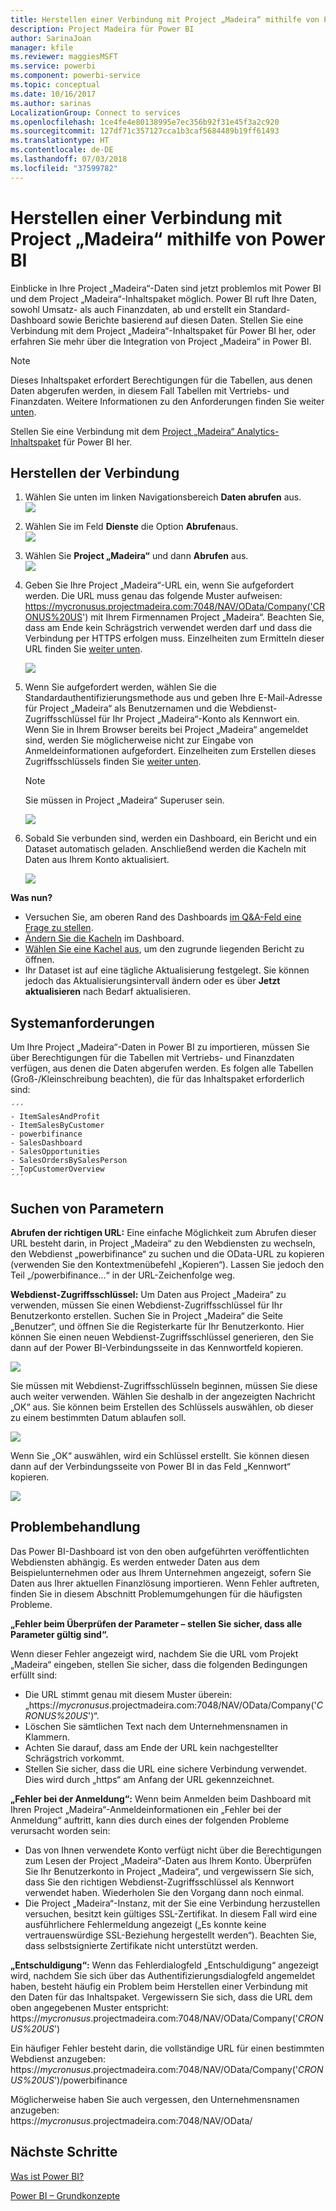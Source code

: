 ```yaml
---
title: Herstellen einer Verbindung mit Project „Madeira“ mithilfe von Power BI
description: Project Madeira für Power BI
author: SarinaJoan
manager: kfile
ms.reviewer: maggiesMSFT
ms.service: powerbi
ms.component: powerbi-service
ms.topic: conceptual
ms.date: 10/16/2017
ms.author: sarinas
LocalizationGroup: Connect to services
ms.openlocfilehash: 1ce4fe4e80138995e7ec356b92f31e45f3a2c920
ms.sourcegitcommit: 127df71c357127cca1b3caf5684489b19ff61493
ms.translationtype: HT
ms.contentlocale: de-DE
ms.lasthandoff: 07/03/2018
ms.locfileid: "37599782"
---
```

# <a name="connect-to-project-madeira-with-power-bi"></a>Herstellen einer Verbindung mit Project „Madeira“ mithilfe von Power BI
Einblicke in Ihre Project „Madeira“-Daten sind jetzt problemlos mit Power BI und dem Project „Madeira“-Inhaltspaket möglich. Power BI ruft Ihre Daten, sowohl Umsatz- als auch Finanzdaten, ab und erstellt ein Standard-Dashboard sowie Berichte basierend auf diesen Daten.
Stellen Sie eine Verbindung mit dem Project „Madeira“-Inhaltspaket für Power BI her, oder erfahren Sie mehr über die Integration von Project „Madeira“ in Power BI.

>[!NOTE]
>Dieses Inhaltspaket erfordert Berechtigungen für die Tabellen, aus denen Daten abgerufen werden, in diesem Fall Tabellen mit Vertriebs- und Finanzdaten. Weitere Informationen zu den Anforderungen finden Sie weiter [unten](#Requirements).

Stellen Sie eine Verbindung mit dem [Project „Madeira“ Analytics-Inhaltspaket](https://app.powerbi.com/getdata/services/project-madeira) für Power BI her.

## <a name="how-to-connect"></a>Herstellen der Verbindung
1. Wählen Sie unten im linken Navigationsbereich **Daten abrufen** aus.  
    ![](media/service-connect-to-project-madeira/getdata.png)
2. Wählen Sie im Feld **Dienste** die Option **Abrufen**aus.  
    ![](media/service-connect-to-project-madeira/services.png)
3. Wählen Sie **Project „Madeira“** und dann **Abrufen** aus.  
    ![](media/service-connect-to-project-madeira/projectmadeira.png)
4. Geben Sie Ihre Project „Madeira“-URL ein, wenn Sie aufgefordert werden. Die URL muss genau das folgende Muster aufweisen: <https://mycronusus.projectmadeira.com:7048/NAV/OData/Company('CRONUS%20US>') mit Ihrem Firmennamen Project „Madeira“. Beachten Sie, dass am Ende kein Schrägstrich verwendet werden darf und dass die Verbindung per HTTPS erfolgen muss. Einzelheiten zum Ermitteln dieser URL finden Sie [weiter unten](#FindingParams).  
   
    ![](media/service-connect-to-project-madeira/params.png)
5. Wenn Sie aufgefordert werden, wählen Sie die Standardauthentifizierungsmethode aus und geben Ihre E-Mail-Adresse für Project „Madeira“ als Benutzernamen und die Webdienst-Zugriffsschlüssel für Ihr Project „Madeira“-Konto als Kennwort ein. Wenn Sie in Ihrem Browser bereits bei Project „Madeira“ angemeldet sind, werden Sie möglicherweise nicht zur Eingabe von Anmeldeinformationen aufgefordert. Einzelheiten zum Erstellen dieses Zugriffsschlüssels finden Sie [weiter unten](#FindingParams).  
   
    >[!NOTE]
    >Sie müssen in Project „Madeira“ Superuser sein.
   
   ![](media/service-connect-to-project-madeira/creds.png)
6. Sobald Sie verbunden sind, werden ein Dashboard, ein Bericht und ein Dataset automatisch geladen. Anschließend werden die Kacheln mit Daten aus Ihrem Konto aktualisiert.  
   
    ![](media/service-connect-to-project-madeira/dashboard.png)

**Was nun?**

* Versuchen Sie, am oberen Rand des Dashboards [im Q&A-Feld eine Frage zu stellen](power-bi-q-and-a.md).
* [Ändern Sie die Kacheln](service-dashboard-edit-tile.md) im Dashboard.
* [Wählen Sie eine Kachel aus](service-dashboard-tiles.md), um den zugrunde liegenden Bericht zu öffnen.
* Ihr Dataset ist auf eine tägliche Aktualisierung festgelegt. Sie können jedoch das Aktualisierungsintervall ändern oder es über **Jetzt aktualisieren** nach Bedarf aktualisieren.

<a name="Requirements"></a>

## <a name="system-requirements"></a>Systemanforderungen
Um Ihre Project „Madeira“-Daten in Power BI zu importieren, müssen Sie über Berechtigungen für die Tabellen mit Vertriebs- und Finanzdaten verfügen, aus denen die Daten abgerufen werden. Es folgen alle Tabellen (Groß-/Kleinschreibung beachten), die für das Inhaltspaket erforderlich sind:  
 
    ´´´ 
    - ItemSalesAndProfit  
    - ItemSalesByCustomer  
    - powerbifinance  
    - SalesDashboard  
    - SalesOpportunities  
    - SalesOrdersBySalesPerson  
    - TopCustomerOverview  
    ´´´ 

<a name="FindingParams"></a>

## <a name="finding-parameters"></a>Suchen von Parametern
**Abrufen der richtigen URL:** Eine einfache Möglichkeit zum Abrufen dieser URL besteht darin, in Project „Madeira“ zu den Webdiensten zu wechseln, den Webdienst „powerbifinance“ zu suchen und die OData-URL zu kopieren (verwenden Sie den Kontextmenübefehl „Kopieren“). Lassen Sie jedoch den Teil „/powerbifinance...“ in der URL-Zeichenfolge weg.

**Webdienst-Zugriffsschlüssel:** Um Daten aus Project „Madeira“ zu verwenden, müssen Sie einen Webdienst-Zugriffsschlüssel für Ihr Benutzerkonto erstellen. Suchen Sie in Project „Madeira“ die Seite „Benutzer“, und öffnen Sie die Registerkarte für Ihr Benutzerkonto. Hier können Sie einen neuen Webdienst-Zugriffsschlüssel generieren, den Sie dann auf der Power BI-Verbindungsseite in das Kennwortfeld kopieren.

![](media/service-connect-to-project-madeira/accesskey.png)

Sie müssen mit Webdienst-Zugriffsschlüsseln beginnen, müssen Sie diese auch weiter verwenden. Wählen Sie deshalb in der angezeigten Nachricht „OK“ aus.
Sie können beim Erstellen des Schlüssels auswählen, ob dieser zu einem bestimmten Datum ablaufen soll.

![](media/service-connect-to-project-madeira/accesskey2.png)

Wenn Sie „OK“ auswählen, wird ein Schlüssel erstellt. Sie können diesen dann auf der Verbindungsseite von Power BI in das Feld „Kennwort“ kopieren.

![](media/service-connect-to-project-madeira/accesskey3.png)

## <a name="troubleshooting"></a>Problembehandlung
Das Power BI-Dashboard ist von den oben aufgeführten veröffentlichten Webdiensten abhängig. Es werden entweder Daten aus dem Beispielunternehmen oder aus Ihrem Unternehmen angezeigt, sofern Sie Daten aus Ihrer aktuellen Finanzlösung importieren. Wenn Fehler auftreten, finden Sie in diesem Abschnitt Problemumgehungen für die häufigsten Probleme.

**„Fehler beim Überprüfen der Parameter – stellen Sie sicher, dass alle Parameter gültig sind“.**

Wenn dieser Fehler angezeigt wird, nachdem Sie die URL vom Projekt „Madeira“ eingeben, stellen Sie sicher, dass die folgenden Bedingungen erfüllt sind:  

- Die URL stimmt genau mit diesem Muster überein: „https://*mycronusus*.projectmadeira.com:7048/NAV/OData/Company('<em>CRONUS%20US</em>')“.  
- Löschen Sie sämtlichen Text nach dem Unternehmensnamen in Klammern.  
- Achten Sie darauf, dass am Ende der URL kein nachgestellter Schrägstrich vorkommt.  
- Stellen Sie sicher, dass die URL eine sichere Verbindung verwendet. Dies wird durch „https“ am Anfang der URL gekennzeichnet.  

**„Fehler bei der Anmeldung“:** Wenn beim Anmelden beim Dashboard mit Ihren Project „Madeira“-Anmeldeinformationen ein „Fehler bei der Anmeldung“ auftritt, kann dies durch eines der folgenden Probleme verursacht worden sein:  

   - Das von Ihnen verwendete Konto verfügt nicht über die Berechtigungen zum Lesen der Project „Madeira“-Daten aus Ihrem Konto. Überprüfen Sie Ihr Benutzerkonto in Project „Madeira“, und vergewissern Sie sich, dass Sie den richtigen Webdienst-Zugriffsschlüssel als Kennwort verwendet haben. Wiederholen Sie den Vorgang dann noch einmal.  
   - Die Project „Madeira“-Instanz, mit der Sie eine Verbindung herzustellen versuchen, besitzt kein gültiges SSL-Zertifikat. In diesem Fall wird eine ausführlichere Fehlermeldung angezeigt („Es konnte keine vertrauenswürdige SSL-Beziehung hergestellt werden“). Beachten Sie, dass selbstsignierte Zertifikate nicht unterstützt werden.  

**„Entschuldigung“:** Wenn das Fehlerdialogfeld „Entschuldigung“ angezeigt wird, nachdem Sie sich über das Authentifizierungsdialogfeld angemeldet haben, besteht häufig ein Problem beim Herstellen einer Verbindung mit den Daten für das Inhaltspaket. Vergewissern Sie sich, dass die URL dem oben angegebenen Muster entspricht:  
    https://*mycronusus*.projectmadeira.com:7048/NAV/OData/Company('<em>CRONUS%20US</em>')

Ein häufiger Fehler besteht darin, die vollständige URL für einen bestimmten Webdienst anzugeben:  
    https://*mycronusus*.projectmadeira.com:7048/NAV/OData/Company('<em>CRONUS%20US</em>')/powerbifinance

Möglicherweise haben Sie auch vergessen, den Unternehmensnamen anzugeben:   
    https://<em>mycronusus</em>.projectmadeira.com:7048/NAV/OData/

## <a name="next-steps"></a>Nächste Schritte
[Was ist Power BI?](power-bi-overview.md)

[Power BI – Grundkonzepte](service-basic-concepts.md)

